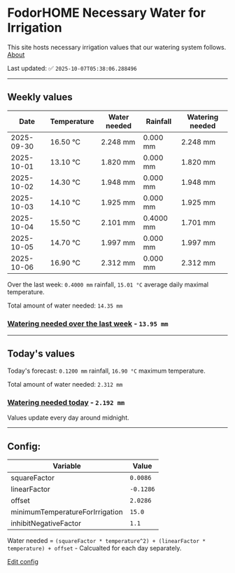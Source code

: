 # FodorHOME Necessary Water for Irrigation

This site hosts necessary irrigation values that our watering system follows. [About](https://github.com/redyau/irrigation)

Last updated: ✅ `2025-10-07T05:38:06.288496`

---

## Weekly values

| Date | Temperature | Water needed | Rainfall | Watering needed |
|-----|-----|-----|-----|-----|
| 2025-09-30 | 16.50 °C | 2.248 mm | 0.000 mm | 2.248 mm |
| 2025-10-01 | 13.10 °C | 1.820 mm | 0.000 mm | 1.820 mm |
| 2025-10-02 | 14.30 °C | 1.948 mm | 0.000 mm | 1.948 mm |
| 2025-10-03 | 14.10 °C | 1.925 mm | 0.000 mm | 1.925 mm |
| 2025-10-04 | 15.50 °C | 2.101 mm | 0.4000 mm | 1.701 mm |
| 2025-10-05 | 14.70 °C | 1.997 mm | 0.000 mm | 1.997 mm |
| 2025-10-06 | 16.90 °C | 2.312 mm | 0.000 mm | 2.312 mm |


Over the last week: `0.4000 mm` rainfall, `15.01 °C` average daily maximal temperature.

Total amount of water needed: `14.35 mm`

### [Watering needed over the last week](lastweek.txt) - `13.95 mm`

---

## Today's values

Today's forecast: `0.1200 mm` rainfall, `16.90 °C` maximum temperature.

Total amount of water needed: `2.312 mm`

### [Watering needed today](today.txt) - `2.192 mm`

Values update every day around midnight.

---

## Config:

| Variable | Value |
|-----|-----|
| squareFactor | `0.0086` |
| linearFactor | `-0.1286` |
| offset | `2.0286` |
| minimumTemperatureForIrrigation | `15.0` |
| inhibitNegativeFactor | `1.1` |

Water needed = `(squareFactor * temperature^2) + (linearFactor * temperature) + offset` - Calcualted for each day separately.

[Edit config](https://github.com/RedyAu/irrigation/edit/main/config.json)
